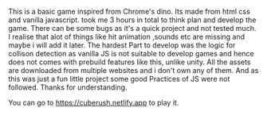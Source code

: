 This is a basic game inspired from Chrome's dino. Its made from html css and vanilla javascript.
took me 3 hours in total to think plan and develop the game. There can be some bugs as it's a quick project
and not tested much. I realise that alot of things like hit animation ,sounds etc are missing and maybe i will
add it later. The hardest Part to develop was the logic for collison detection as vanilla JS is not
suitable to develop games and hence does not comes with prebuild features like this, unlike unity.
All the assets are downloaded from multiple websites and i don't own any of them.
And as this was just a fun little project some good Practices of JS were not followed. Thanks for understanding.

You can go to https://cuberush.netlify.app to play it.

